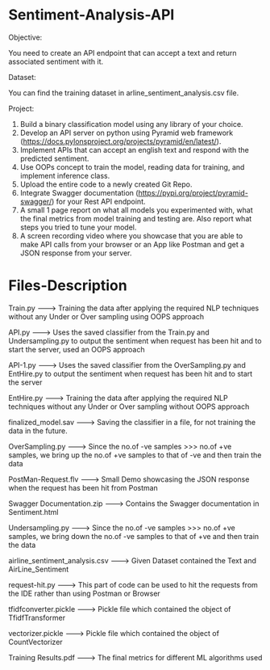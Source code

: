 # Sentiment-Analysis-API
Objective:
  
  You need to create an API endpoint that can accept a text and return associated sentiment with it.
  
Dataset:

  You can find the training dataset in arline_sentiment_analysis.csv file.
  
Project:

  1. Build a binary classification model using any library of your choice.
  2. Develop an API server on python using Pyramid web framework (https://docs.pylonsproject.org/projects/pyramid/en/latest/).
  3. Implement APIs that can accept an english text and respond with the predicted sentiment.
  4. Use OOPs concept to train the model, reading data for training, and implement inference class.
  5. Upload the entire code to a newly created Git Repo.
  6. Integrate Swagger documentation (https://pypi.org/project/pyramid-swagger/) for your Rest API endpoint.
  7. A small 1 page report on what all models you experimented with, what the final metrics from model training and testing are. Also report what steps you tried to     tune your model.
  8. A screen recording video where you showcase that you are able to make API calls from your browser or an App like Postman and get a JSON response from your server.

# Files-Description

Train.py ---> Training the data after applying the required NLP techniques without any Under or Over sampling using OOPS approach

API.py ---> Uses the saved classifier from the Train.py and Undersampling.py to output the sentiment when request has been hit and to start the server, used an OOPS approach

API-1.py ---> Uses the saved classifier from the OverSampling.py and EntHire.py to output the sentiment when request has been hit and to start the server

EntHire.py ---> Training the data after applying the required NLP techniques without any Under or Over sampling without OOPS approach

finalized_model.sav ---> Saving the classifier in a file, for not training the data in the future. 

OverSampling.py ---> Since the no.of -ve samples >>> no.of +ve samples, we bring up the no.of +ve samples to that of -ve and then train the data

PostMan-Request.flv ---> Small Demo showcasing the JSON response when the request has been hit from Postman

Swagger Documentation.zip ---> Contains the Swagger documentation in Sentiment.html

Undersampling.py ---> Since the no.of -ve samples >>> no.of +ve samples, we bring down the no.of -ve samples to that of +ve and then train the data

airline_sentiment_analysis.csv ---> Given Dataset contained the Text and AirLine_Sentiment

request-hit.py ---> This part of code can be used to hit the requests from the IDE rather than using Postman or Browser 

tfidfconverter.pickle ---> Pickle file which contained the object of TfidfTransformer

vectorizer.pickle ---> Pickle file which contained the object of CountVectorizer

Training Results.pdf ---> The final metrics for different ML algorithms used
